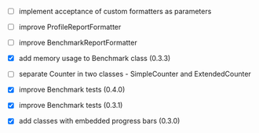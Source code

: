 - [ ] implement acceptance of custom formatters as parameters

- [ ] improve ProfileReportFormatter
- [ ] improve BenchmarkReportFormatter

- [x] add memory usage to Benchmark class (0.3.3)
- [ ] separate Counter in two classes - SimpleCounter and ExtendedCounter

- [x] improve Benchmark tests (0.4.0)
- [x] improve Benchmark tests (0.3.1)
- [x] add classes with embedded progress bars (0.3.0)

